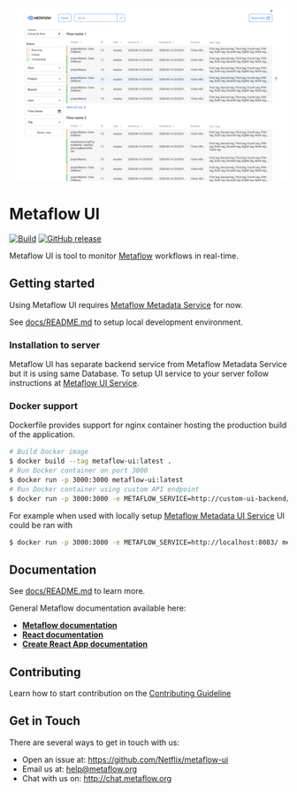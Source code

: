
![Dashboard UI workloads page](docs/images/metaflow_ui_latest.png)

# Metaflow UI

[![Build](https://github.com/Netflix/metaflow-ui/workflows/Build%20and%20test/badge.svg)](https://github.com/Netflix/metaflow-ui/actions) [![GitHub release](https://img.shields.io/github/release/Netflix/metaflow-ui.svg)](https://github.com/Netflix/metaflow-ui/releases/latest)

Metaflow UI is tool to monitor [Metaflow](https://github.com/Netflix/metaflow) workflows in real-time.

## Getting started

Using Metaflow UI requires [Metaflow Metadata Service](https://github.com/Netflix/metaflow-service) for now.

See [docs/README.md](docs/README.md) to setup local development environment.

### Installation to server

Metaflow UI has separate backend service from Metaflow Metadata Service but it is using same Database. To setup UI service to your server follow instructions at [Metaflow UI Service](https://github.com/Netflix/metaflow-service/tree/ui).

### Docker support

Dockerfile provides support for nginx container hosting the production build of the application.

```sh
# Build Docker image
$ docker build --tag metaflow-ui:latest .
# Run Docker container on port 3000
$ docker run -p 3000:3000 metaflow-ui:latest
# Run Docker container using custom API endpoint
$ docker run -p 3000:3000 -e METAFLOW_SERVICE=http://custom-ui-backend/api metaflow-ui:latest
```

For example when used with locally setup [Metaflow Metadata UI Service](https://github.com/Netflix/metaflow-service/tree/ui) UI could be ran with

```sh
$ docker run -p 3000:3000 -e METAFLOW_SERVICE=http://localhost:8083/ metaflow-ui:latest
```

## Documentation

See [docs/README.md](docs/README.md) to learn more.

General Metaflow documentation available here:

- [**Metaflow documentation**](https://docs.metaflow.org)
- [**React documentation**](https://reactjs.org)
- [**Create React App documentation**](https://facebook.github.io/create-react-app/docs/getting-started)

## Contributing

Learn how to start contribution on the [Contributing Guideline](CONTRIBUTING.md)

## Get in Touch

There are several ways to get in touch with us:

- Open an issue at: https://github.com/Netflix/metaflow-ui
- Email us at: help@metaflow.org
- Chat with us on: http://chat.metaflow.org

